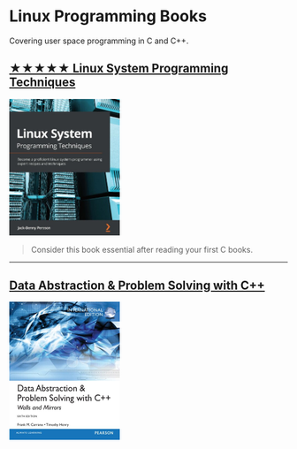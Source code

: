 # Linux Programming Books

Covering user space programming in C and C++.

## [★★★★★ Linux System Programming Techniques](https://www.amazon.com/Linux-System-Programming-Techniques-proficient/dp/1789951283)
<img alt="9781789951288" src="covers/9781789951288.jpg" width="200"/>

> Consider this book essential after reading your first C books.



- - -

## [Data Abstraction & Problem Solving with C++](https://www.amazon.com/Data-Abstraction-Problem-Solving-Mirrors/dp/0134463978/ref=mp_s_a_1_1?crid=1P1O9SY7IW0TY&keywords=data+Abstraction+with+c%2B%2B&qid=1656491132&sprefix=data+abstraction+with+c%2Caps%2C833&sr=8-1)
<img alt="9780273768418" src="covers/9780273768418.jpg" width="200"/>


